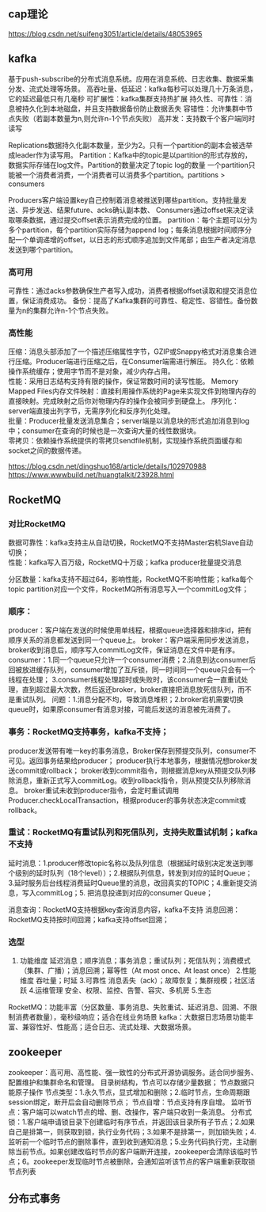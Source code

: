 
## cap理论

https://blog.csdn.net/suifeng3051/article/details/48053965
## kafka
基于push-subscribe的分布式消息系统。应用在消息系统、日志收集、数据采集分发、流式处理等场景。
高吞吐量、低延迟：kafka每秒可以处理几十万条消息，它的延迟最低只有几毫秒
可扩展性：kafka集群支持热扩展
持久性、可靠性：消息被持久化到本地磁盘，并且支持数据备份防止数据丢失
容错性：允许集群中节点失败（若副本数量为n,则允许n-1个节点失败）
高并发：支持数千个客户端同时读写

Replications数据持久化副本数量，至少为2。只有一个partition的副本会被选举成leader作为读写用。
Partition：Kafka中的topic是以partition的形式存放的，数据实际存储在log文件。Partition的数量决定了topic log的数量
一个partition只能被一个消费者消费，一个消费者可以消费多个partition。partitions >  consumers

Producers客户端设置key自己控制着消息被推送到哪些partition。支持批量发送、异步发送、结果future、acks确认副本数、
Consumers通过offset来决定读取哪条数据，通过提交offset表示消费完成的位置。
partition：每个主题可以分为多个partition，每个partition实际存储为append log；每条消息根据时间顺序分配一个单调递增的offset，以日志的形式顺序追加到文件尾部；由生产者决定消息发送到哪个partition。

### 高可用
可靠性：通过acks参数确保生产者写入成功，消费者根据offset读取和提交消息位置，保证消费成功。
备份：提高了Kafka集群的可靠性、稳定性、容错性。备份数量为n的集群允许n-1个节点失败。
### 高性能
压缩：消息头部添加了一个描述压缩属性字节，GZIP或Snappy格式对消息集合进行压缩。Producer端进行压缩之后，在Consumer端需进行解压。
持久化：依赖操作系统缓存；使用字节而不是对象，减少内存占用。  
性能：采用日志结构支持有限的操作，保证常数时间的读写性能。 
Memory Mapped Files内存文件映射：直接利用操作系统的Page来实现文件到物理内存的直接映射。完成映射之后你对物理内存的操作会被同步到硬盘上。 
序列化：server端直接出列字节，无需序列化和反序列化处理。  
批量：Producer批量发送消息集合；server端是以消息块的形式追加消息到log中；consumer在查询的时候也是一次查询大量的线性数据块。  
零拷贝：依赖操作系统提供的零拷贝sendfile机制，实现操作系统页面缓存和socket之间的数据传递。  

https://blog.csdn.net/dingshuo168/article/details/102970988
https://www.wwwbuild.net/huangtalkit/23928.html
## RocketMQ
### 对比RocketMQ
数据可靠性：kafka支持主从自动切换，RocketMQ不支持Master宕机Slave自动切换；  
性能：kafka写入百万级，RocketMQ十万级；kafka producer批量提交消息  

分区数量：kafka支持不超过64，影响性能，RocketMQ不影响性能；kafka每个topic partition对应一个文件，RocketMQ所有消息写入一个commitLog文件；
### 顺序：
producer：客户端在发送的时候使用单线程，根据queue选择器和排序id，把有顺序关系的消息都发送到同一个queue上。
broker：客户端采用同步发送消息，broker收到消息后，顺序写入commitLog文件，保证消息在文件中是有序。
consumer：1.同一个queue只允许一个consumer消费；2.消息到达consumer后回被放进缓存队列，consumer增加了互斥锁，同一时间同一个queue只会有一个线程在处理；
3.consumer线程处理超时或失败时，该consumer会一直重试处理，直到超过最大次数，然后返还broker，broker直接把消息放死信队列，而不是重试队列。
问题：1.消息分配不均，导致消息堆积；2.broker宕机需要切换queue时，如果原consumer有消息对接，可能后发送的消息被先消费了。  
### 事务：RocketMQ支持事务，kafka不支持； 
 producer发送带有唯一key的事务消息，Broker保存到预提交队列，consumer不可见。返回事务结果给producer；
 producer执行本地事务，根据情况想broker发送commit或rollback；
 broker收到commit指令，则根据消息key从预提交队列移除消息，重新正式写入commitLog。收到rollback指令，则从预提交队列移除消息。
 broker重试未收到producer指令，会定时重试调用Producer.checkLocalTransaction，根据producer的事务状态决定commit或rollback。

### 重试：RocketMQ有重试队列和死信队列，支持失败重试机制；kafka不支持
延时消息：1.producer修改topic名称以及队列信息（根据延时级别决定发送到哪个级别的延时队列（18个level））；2.根据队列信息，转发到对应的延时Queue；3.延时服务后台线程消费延时Queue里的消息，改回真实的TOPIC；4.重新提交消息，写入commitLog；5. 把消息投递到对应的consumer Queue；  

消息查询：RocketMQ支持根据key查询消息内容，kafka不支持
消息回溯：RocketMQ支持按时间回溯；kafka支持offset回溯；

### 选型
1. 功能维度
延迟消息；顺序消息；事务消息；重试队列；死信队列；消费模式（集群、广播）；消息回溯；幂等性（At most once、At least once）
2.性能维度
吞吐量；时延
3.可靠性
消息丢失（ack）；故障恢复；集群规模；社区活跃
4.运维管理
安全、权限、监控、告警、容灾、多机房
5.生态

RocketMQ：功能丰富（分区数量、事务消息、失败重试、延迟消息、回溯、不限制消费者数量），毫秒级响应；适合在线业务场景
kafka：大数据日志场景功能丰富、兼容性好、性能高；适合日志、流式处理、大数据场景。

## zookeeper
zookeeper：高可用、高性能、强一致性的分布式开源协调服务。适合同步服务、配置维护和集群命名和管理。
目录树结构，节点可以存储少量数据；
节点数据只能原子操作
节点类型：1.永久节点，显式增加和删除；2.临时节点，生命周期跟session绑定，断开后会自动删除节点；
节点自增：节点支持有序自增。
监听节点：客户端可以watch节点的增、删、改操作，客户端只收到一条消息。
分布式锁：1.客户端申请锁目录下创建临时有序节点，并返回该目录所有子节点；2.如果自己是排第一，则获取到锁，执行业务代码；3.如果不是排第一，则加锁失败；4.监听前一个临时节点的删除事件，直到收到通知消息；5.业务代码执行完，主动删除当前节点。如果创建改临时节点的客户端断开连接，zookeeper会清除该临时节点；6。zookeeper发现临时节点被删除，会通知监听该节点的客户端重新获取锁节点列表



## 分布式事务